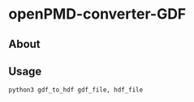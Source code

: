 # openPMD-converter-GDF

## About
<!--- 1-2 предложения, что делает скрипт, со ссылками на стандарт и что на питоне -->


## Usage
<!--- Скрипт на 3 питоне, на втором не работает. -->
<!--- 1 сценарий: строка запуска пример, что делает параметры. Дальше - примеры из папки примеров --->

<!--- 2 сценарий: строка запуска, параметры, пример. --->


```
python3 gdf_to_hdf gdf_file, hdf_file

```

<!--- ,kfjdksfj -->

